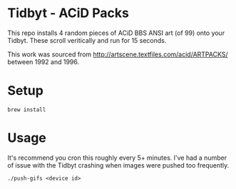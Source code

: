 # Tidbyt - ACiD Packs

This repo installs 4 random pieces of ACiD BBS ANSI art (of 99) onto your Tidbyt. These scroll
veritically and run for 15 seconds.

This work was sourced from http://artscene.textfiles.com/acid/ARTPACKS/ between 1992 and 1996.

# Setup

```
brew install
```

# Usage

It's recommend you cron this roughly every 5+ minutes. I've had a number of issue with the Tidbyt
crashing when images were pushed too frequently.

```
./push-gifs <device id>
```
